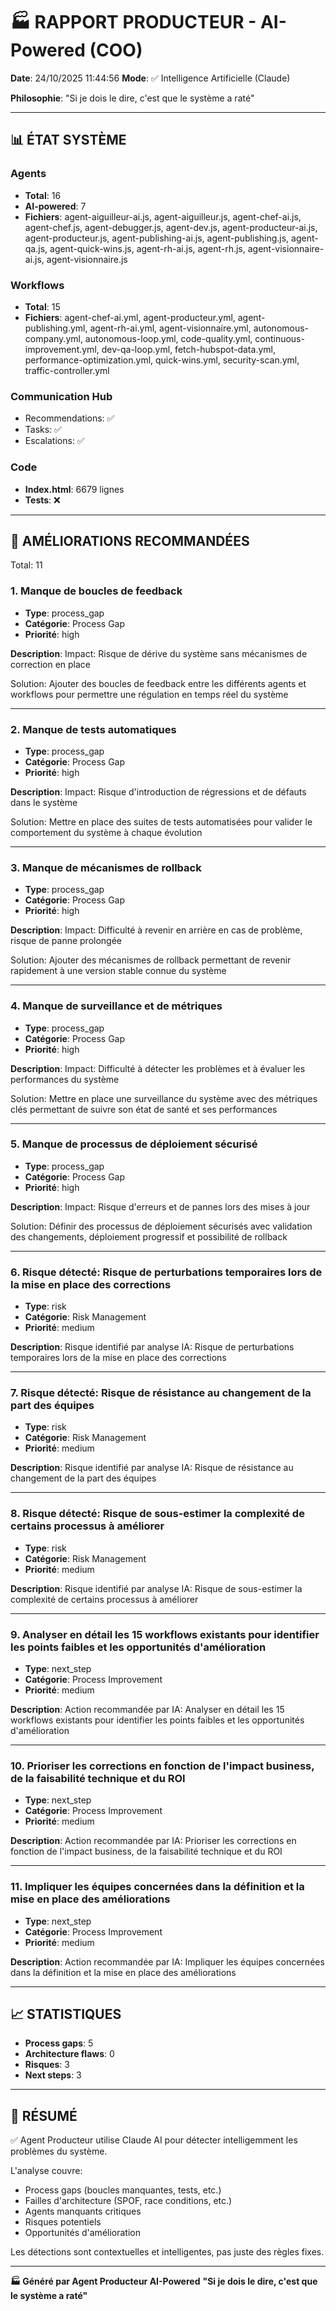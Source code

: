 # 🏭 RAPPORT PRODUCTEUR - AI-Powered (COO)

**Date**: 24/10/2025 11:44:56
**Mode**: ✅ Intelligence Artificielle (Claude)

**Philosophie**: "Si je dois le dire, c'est que le système a raté"

---

## 📊 ÉTAT SYSTÈME

### Agents
- **Total**: 16
- **AI-powered**: 7
- **Fichiers**: agent-aiguilleur-ai.js, agent-aiguilleur.js, agent-chef-ai.js, agent-chef.js, agent-debugger.js, agent-dev.js, agent-producteur-ai.js, agent-producteur.js, agent-publishing-ai.js, agent-publishing.js, agent-qa.js, agent-quick-wins.js, agent-rh-ai.js, agent-rh.js, agent-visionnaire-ai.js, agent-visionnaire.js

### Workflows
- **Total**: 15
- **Fichiers**: agent-chef-ai.yml, agent-producteur.yml, agent-publishing.yml, agent-rh-ai.yml, agent-visionnaire.yml, autonomous-company.yml, autonomous-loop.yml, code-quality.yml, continuous-improvement.yml, dev-qa-loop.yml, fetch-hubspot-data.yml, performance-optimization.yml, quick-wins.yml, security-scan.yml, traffic-controller.yml

### Communication Hub
- Recommendations: ✅
- Tasks: ✅
- Escalations: ✅

### Code
- **Index.html**: 6679 lignes
- **Tests**: ❌

---

## 🔧 AMÉLIORATIONS RECOMMANDÉES

Total: 11


### 1. Manque de boucles de feedback

- **Type**: process_gap
- **Catégorie**: Process Gap
- **Priorité**: high

**Description**:
Impact: Risque de dérive du système sans mécanismes de correction en place

Solution: Ajouter des boucles de feedback entre les différents agents et workflows pour permettre une régulation en temps réel du système

---

### 2. Manque de tests automatiques

- **Type**: process_gap
- **Catégorie**: Process Gap
- **Priorité**: high

**Description**:
Impact: Risque d'introduction de régressions et de défauts dans le système

Solution: Mettre en place des suites de tests automatisées pour valider le comportement du système à chaque évolution

---

### 3. Manque de mécanismes de rollback

- **Type**: process_gap
- **Catégorie**: Process Gap
- **Priorité**: high

**Description**:
Impact: Difficulté à revenir en arrière en cas de problème, risque de panne prolongée

Solution: Ajouter des mécanismes de rollback permettant de revenir rapidement à une version stable connue du système

---

### 4. Manque de surveillance et de métriques

- **Type**: process_gap
- **Catégorie**: Process Gap
- **Priorité**: high

**Description**:
Impact: Difficulté à détecter les problèmes et à évaluer les performances du système

Solution: Mettre en place une surveillance du système avec des métriques clés permettant de suivre son état de santé et ses performances

---

### 5. Manque de processus de déploiement sécurisé

- **Type**: process_gap
- **Catégorie**: Process Gap
- **Priorité**: high

**Description**:
Impact: Risque d'erreurs et de pannes lors des mises à jour

Solution: Définir des processus de déploiement sécurisés avec validation des changements, déploiement progressif et possibilité de rollback

---

### 6. Risque détecté: Risque de perturbations temporaires lors de la mise en place des corrections

- **Type**: risk
- **Catégorie**: Risk Management
- **Priorité**: medium

**Description**:
Risque identifié par analyse IA: Risque de perturbations temporaires lors de la mise en place des corrections

---

### 7. Risque détecté: Risque de résistance au changement de la part des équipes

- **Type**: risk
- **Catégorie**: Risk Management
- **Priorité**: medium

**Description**:
Risque identifié par analyse IA: Risque de résistance au changement de la part des équipes

---

### 8. Risque détecté: Risque de sous-estimer la complexité de certains processus à améliorer

- **Type**: risk
- **Catégorie**: Risk Management
- **Priorité**: medium

**Description**:
Risque identifié par analyse IA: Risque de sous-estimer la complexité de certains processus à améliorer

---

### 9. Analyser en détail les 15 workflows existants pour identifier les points faibles et les opportunités d'amélioration

- **Type**: next_step
- **Catégorie**: Process Improvement
- **Priorité**: medium

**Description**:
Action recommandée par IA: Analyser en détail les 15 workflows existants pour identifier les points faibles et les opportunités d'amélioration

---

### 10. Prioriser les corrections en fonction de l'impact business, de la faisabilité technique et du ROI

- **Type**: next_step
- **Catégorie**: Process Improvement
- **Priorité**: medium

**Description**:
Action recommandée par IA: Prioriser les corrections en fonction de l'impact business, de la faisabilité technique et du ROI

---

### 11. Impliquer les équipes concernées dans la définition et la mise en place des améliorations

- **Type**: next_step
- **Catégorie**: Process Improvement
- **Priorité**: medium

**Description**:
Action recommandée par IA: Impliquer les équipes concernées dans la définition et la mise en place des améliorations




---

## 📈 STATISTIQUES

- **Process gaps**: 5
- **Architecture flaws**: 0
- **Risques**: 3
- **Next steps**: 3

---

## 🎯 RÉSUMÉ

✅ Agent Producteur utilise Claude AI pour détecter intelligemment les problèmes du système.

L'analyse couvre:
- Process gaps (boucles manquantes, tests, etc.)
- Failles d'architecture (SPOF, race conditions, etc.)
- Agents manquants critiques
- Risques potentiels
- Opportunités d'amélioration

Les détections sont contextuelles et intelligentes, pas juste des règles fixes.

---

**🏭 Généré par Agent Producteur AI-Powered**
**"Si je dois le dire, c'est que le système a raté"**
